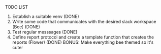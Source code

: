 TODO LIST
1. Establish a suitable venv (DONE)
2. Write some code that communicates with the desired slack workspace (Bee) (DONE)
3. Test regular messsages (DONE)
4. Define report protocol and create a template function that creates the reports (Flower) (DONE)
BONUS: Make everything bee themed so it's cuter